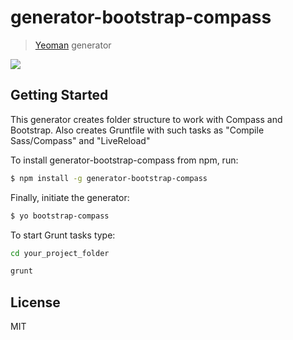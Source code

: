 # generator-bootstrap-compass 

> [Yeoman](http://yeoman.io) generator

![](http://i.imgur.com/JHaAlBJ.png)

## Getting Started
This generator creates folder structure to work with Compass and Bootstrap. Also creates Gruntfile with such tasks as "Compile Sass/Compass" and "LiveReload"

To install generator-bootstrap-compass from npm, run:

```bash
$ npm install -g generator-bootstrap-compass
```

Finally, initiate the generator:

```bash
$ yo bootstrap-compass
```

To start Grunt tasks type:

```bash
cd your_project_folder
```
```bash
grunt
```



## License

MIT
